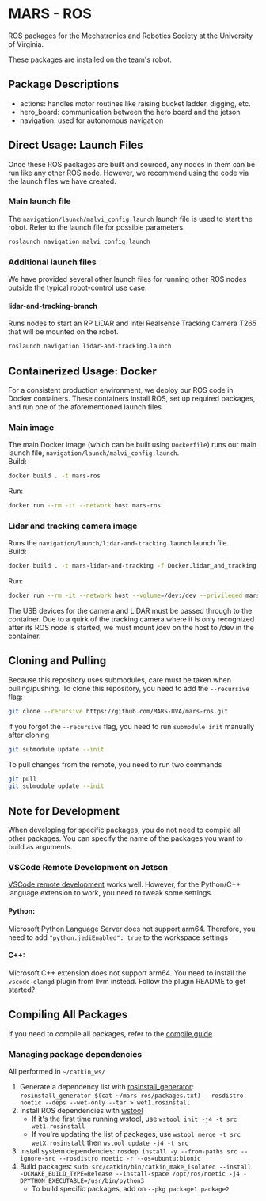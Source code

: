 # MARS - ROS
ROS packages for the Mechatronics and Robotics Society at the University of Virginia.

These packages are installed on the team's robot.

## Package Descriptions
- actions: handles motor routines like raising bucket ladder, digging, etc. 
- hero_board: communication between the hero board and the jetson
- navigation: used for autonomous navigation

## Direct Usage: Launch Files
Once these ROS packages are built and sourced, any nodes in them can be run like any other ROS node. However, we recommend using the code via the launch files we have created.

### Main launch file
The `navigation/launch/malvi_config.launch` launch file is used to start the robot. Refer to the launch file for possible parameters.

```bash
roslaunch navigation malvi_config.launch
```

### Additional launch files
We have provided several other launch files for running other ROS nodes outside the typical robot-control use case.

#### lidar-and-tracking-branch
Runs nodes to start an RP LiDAR and Intel Realsense Tracking Camera T265 that will be mounted on the robot.
```bash
roslaunch navigation lidar-and-tracking.launch
```

## Containerized Usage: Docker 
For a consistent production environment, we deploy our ROS code in Docker containers. These containers install ROS, set up required packages, and run one of the aforementioned launch files.

### Main image
The main Docker image (which can be built using `Dockerfile`) runs our main launch file, `navigation/launch/malvi_config.launch`.\
Build:
```bash
docker build . -t mars-ros
```
Run:
```bash
docker run --rm -it --network host mars-ros
```
### Lidar and tracking camera image
Runs the `navigation/launch/lidar-and-tracking.launch` launch file.\
Build:
```bash
docker build . -t mars-lidar-and-tracking -f Docker.lidar_and_tracking
```
Run:
```bash
docker run --rm -it --network host --volume=/dev:/dev --privileged mars-lidar-and-tracking
```
The USB devices for the camera and LiDAR must be passed through to the container. Due to a quirk of the tracking camera where it is only recognized after its ROS node is started, we must mount /dev on the host to /dev in the container.

## Cloning and Pulling
Because this repository uses submodules, care must be taken when pulling/pushing. To clone this repository, you need to add the `--recursive` flag:

```bash
git clone --recursive https://github.com/MARS-UVA/mars-ros.git
```

If you forgot the `--recursive` flag, you need to run `submodule init` manually after cloning

```bash
git submodule update --init
```

To pull changes from the remote, you need to run two commands

```bash
git pull
git submodule update --init
```

## Note for Development
When developing for specific packages, you do not need to compile all other packages. You can specify the name of the packages you want to build as arguments. 

### VSCode Remote Development on Jetson
[VSCode remote development](https://code.visualstudio.com/docs/remote/ssh) works well. However, for the Python/C++ language extension to work, you need to tweak some settings.

#### Python:
Microsoft Python Language Server does not support arm64. Therefore, you need to add `"python.jediEnabled": true` to the workspace settings

#### C++:
Microsoft C++ extension does not support arm64. You need to install the `vscode-clangd` plugin from llvm instead. Follow the plugin README to get started?

## Compiling All Packages
If you need to compile all packages, refer to the [compile guide](./CompileGuide.md)

### Managing package dependencies
All performed in `~/catkin_ws/`
1. Generate a dependency list with [rosinstall_generator](https://wiki.ros.org/rosinstall_generator): `rosinstall_generator $(cat ~/mars-ros/packages.txt) --rosdistro noetic --deps --wet-only --tar > wet1.rosinstall`
2. Install ROS dependencies with [wstool](https://wiki.ros.org/wstool)
    - If it's the first time running wstool, use `wstool init -j4 -t src wet1.rosinstall`
    - If you're updating the list of packages, use `wstool merge -t src wetX.rosinstall` then `wstool update -j4 -t src`
3. Install system dependencies: `rosdep install -y --from-paths src --ignore-src --rosdistro noetic -r --os=ubuntu:bionic`
4. Build packages: `sudo src/catkin/bin/catkin_make_isolated --install -DCMAKE_BUILD_TYPE=Release --install-space /opt/ros/noetic -j4 -DPYTHON_EXECUTABLE=/usr/bin/python3`
    - To build specific packages, add on `--pkg package1 package2`